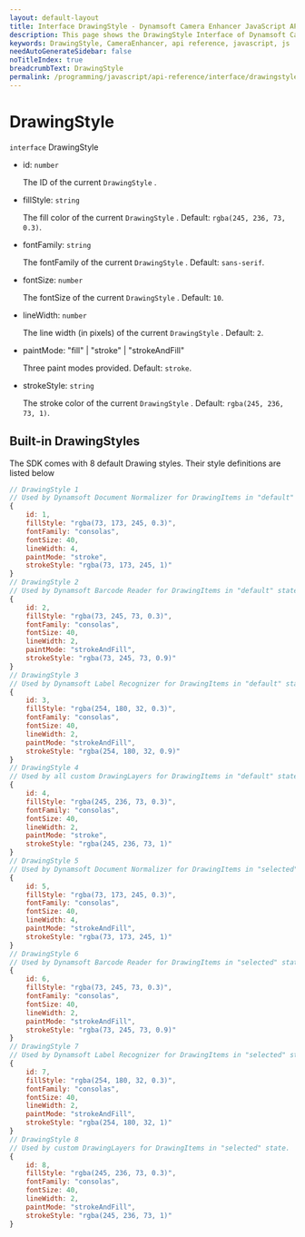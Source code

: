 ```yaml
---
layout: default-layout
title: Interface DrawingStyle - Dynamsoft Camera Enhancer JavaScript API
description: This page shows the DrawingStyle Interface of Dynamsoft Camera Enhancer JavaScript SDK.
keywords: DrawingStyle, CameraEnhancer, api reference, javascript, js
needAutoGenerateSidebar: false
noTitleIndex: true
breadcrumbText: DrawingStyle
permalink: /programming/javascript/api-reference/interface/drawingstyle.html
---
```


# DrawingStyle

`interface` DrawingStyle

* id: `number`

  The ID of the current `DrawingStyle` .

* fillStyle: `string`

  The fill color of the current `DrawingStyle` . Default: `rgba(245, 236, 73, 0.3)`.

* fontFamily: `string`

  The fontFamily of the current `DrawingStyle` . Default: `sans-serif`.

* fontSize: `number`

  The fontSize of the current `DrawingStyle` . Default: `10`.

* lineWidth: `number`

  The line width (in pixels) of the current `DrawingStyle` . Default: `2`.

* paintMode: "fill" \| "stroke" \| "strokeAndFill"

  Three paint modes provided. Default: `stroke`.

* strokeStyle: `string`

  The stroke color of the current `DrawingStyle` . Default: `rgba(245, 236, 73, 1)`.

## Built-in DrawingStyles

  The SDK comes with 8 default Drawing styles. Their style definitions are listed below

  ```javascript
  // DrawingStyle 1
  // Used by Dynamsoft Document Normalizer for DrawingItems in "default" state.
  {
      id: 1,
      fillStyle: "rgba(73, 173, 245, 0.3)",
      fontFamily: "consolas",
      fontSize: 40,
      lineWidth: 4,
      paintMode: "stroke",
      strokeStyle: "rgba(73, 173, 245, 1)"
  }
  // DrawingStyle 2
  // Used by Dynamsoft Barcode Reader for DrawingItems in "default" state.
  {
      id: 2,
      fillStyle: "rgba(73, 245, 73, 0.3)",
      fontFamily: "consolas",
      fontSize: 40,      
      lineWidth: 2,
      paintMode: "strokeAndFill",
      strokeStyle: "rgba(73, 245, 73, 0.9)"
  }
  // DrawingStyle 3
  // Used by Dynamsoft Label Recognizer for DrawingItems in "default" state.
  {
      id: 3,
      fillStyle: "rgba(254, 180, 32, 0.3)",
      fontFamily: "consolas",
      fontSize: 40,
      lineWidth: 2,
      paintMode: "strokeAndFill",
      strokeStyle: "rgba(254, 180, 32, 0.9)"
  }
  // DrawingStyle 4
  // Used by all custom DrawingLayers for DrawingItems in "default" state.
  {
      id: 4,
      fillStyle: "rgba(245, 236, 73, 0.3)",
      fontFamily: "consolas",
      fontSize: 40,
      lineWidth: 2,
      paintMode: "stroke",
      strokeStyle: "rgba(245, 236, 73, 1)"
  }
  // DrawingStyle 5
  // Used by Dynamsoft Document Normalizer for DrawingItems in "selected" state.
  {
      id: 5,
      fillStyle: "rgba(73, 173, 245, 0.3)",
      fontFamily: "consolas",
      fontSize: 40,
      lineWidth: 4,
      paintMode: "strokeAndFill",
      strokeStyle: "rgba(73, 173, 245, 1)"
  }
  // DrawingStyle 6
  // Used by Dynamsoft Barcode Reader for DrawingItems in "selected" state.
  {
      id: 6,
      fillStyle: "rgba(73, 245, 73, 0.3)",
      fontFamily: "consolas",
      fontSize: 40,
      lineWidth: 2,
      paintMode: "strokeAndFill",
      strokeStyle: "rgba(73, 245, 73, 0.9)"
  }
  // DrawingStyle 7
  // Used by Dynamsoft Label Recognizer for DrawingItems in "selected" state.
  {
      id: 7,
      fillStyle: "rgba(254, 180, 32, 0.3)",
      fontFamily: "consolas",
      fontSize: 40,
      lineWidth: 2,
      paintMode: "strokeAndFill",
      strokeStyle: "rgba(254, 180, 32, 1)"
  }
  // DrawingStyle 8
  // Used by custom DrawingLayers for DrawingItems in "selected" state.
  {
      id: 8,
      fillStyle: "rgba(245, 236, 73, 0.3)",
      fontFamily: "consolas",
      fontSize: 40,
      lineWidth: 2,
      paintMode: "strokeAndFill",
      strokeStyle: "rgba(245, 236, 73, 1)"
  }
  ```